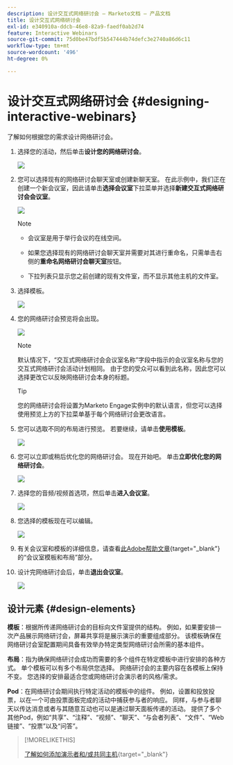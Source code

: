 ```yaml
---
description: 设计交互式网络研讨会 — Marketo文档 — 产品文档
title: 设计交互式网络研讨会
exl-id: e340910a-ddcb-46e8-82a9-faedf0ab2d74
feature: Interactive Webinars
source-git-commit: 75d0be47bdf5b547444b74defc3e2740a86d6c11
workflow-type: tm+mt
source-wordcount: '496'
ht-degree: 0%

---
```


# 设计交互式网络研讨会 {#designing-interactive-webinars}

了解如何根据您的需求设计网络研讨会。

1. 选择您的活动，然后单击&#x200B;**设计您的网络研讨会**。

   ![](assets/designing-interactive-webinars-1.png)

1. 您可以选择现有的网络研讨会聊天室或创建新聊天室。 在此示例中，我们正在创建一个新会议室，因此请单击&#x200B;**选择会议室**&#x200B;下拉菜单并选择&#x200B;**新建交互式网络研讨会会议室**。

   ![](assets/designing-interactive-webinars-2.png)

   >[!NOTE]
   >
   >* 会议室是用于举行会议的在线空间。
   >
   >* 如果您选择现有的网络研讨会聊天室并需要对其进行重命名，只需单击右侧的&#x200B;**重命名网络研讨会聊天室**&#x200B;按钮。
   >
   >* 下拉列表只显示您之前创建的现有文件室，而不显示其他主机的文件室。

1. 选择模板。

   ![](assets/designing-interactive-webinars-3.png)

1. 您的网络研讨会预览将会出现。

   ![](assets/designing-interactive-webinars-4.png)

   >[!NOTE]
   >
   >默认情况下，“交互式网络研讨会会议室名称”字段中指示的会议室名称与您的交互式网络研讨会活动计划相同。 由于您的受众可以看到此名称，因此您可以选择更改它以反映网络研讨会本身的标题。

   >[!TIP]
   >
   >您的网络研讨会将设置为Marketo Engage实例中的默认语言，但您可以选择使用预览上方的下拉菜单基于每个网络研讨会更改语言。

1. 您可以选取不同的布局进行预览。 若要继续，请单击&#x200B;**使用模板**。

   ![](assets/designing-interactive-webinars-5.png)

1. 您可以立即或稍后优化您的网络研讨会。 现在开始吧。 单击&#x200B;**立即优化您的网络研讨会**。

   ![](assets/designing-interactive-webinars-6.png)

1. 选择您的音频/视频首选项，然后单击&#x200B;**进入会议室**。

   ![](assets/designing-interactive-webinars-7.png)

1. 您选择的模板现在可以编辑。

   ![](assets/designing-interactive-webinars-8.png)

1. 有关会议室和模板的详细信息，请查看[此Adobe帮助文章](https://helpx.adobe.com/in/adobe-connect/using/creating-arranging-meetings.html#creating_and_arranging_meetings){target="_blank"}的“会议室模板和布局”部分。

1. 设计完网络研讨会后，单击&#x200B;**退出会议室**。

   ![](assets/designing-interactive-webinars-9.png)

## 设计元素 {#design-elements}

**模板**：根据所传递网络研讨会的目标向文件室提供的结构。 例如，如果要安排一次产品展示网络研讨会，屏幕共享将是展示演示的重要组成部分。 该模板确保在网络研讨会室配置期间具备有效举办特定类型网络研讨会所需的基本组件。

**布局**：指为确保网络研讨会成功而需要的多个组件在特定模板中进行安排的各种方式。 单个模板可以有多个布局供您选择。 网络研讨会的主要内容在各模板上保持不变。 您选择的安排最适合您或网络研讨会演示者的风格/需求。

**Pod**：在网络研讨会期间执行特定活动的模板中的组件。 例如，设置和投放投票，以在一个可由投票面板完成的活动中捕获参与者的响应。 同样，与参与者聊天以传达消息或者与其随意互动也可以是通过聊天面板传递的活动。 提供了多个其他Pod，例如“共享”、“注释”、“视频”、“聊天”、“与会者列表”、“文件”、“Web链接”、“投票”以及“问答”。

>[!MORELIKETHIS]
>
>[了解如何添加演示者和/或共同主机](/help/marketo/product-docs/demand-generation/events/interactive-webinars/add-a-webinar-team.md){target="_blank"}